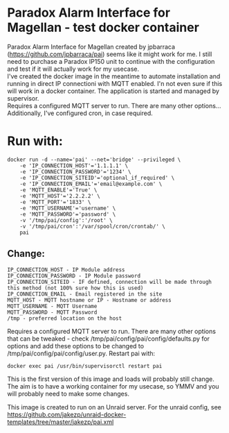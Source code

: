 # Paradox Alarm Interface for Magellan - test docker container

Paradox Alarm Interface for Magellan created by jpbarraca (https://github.com/jpbarraca/pai) seems like it might work for me. I still need to purchase a Paradox IP150 unit to continue with the configuration and test if it will actually work for my usecase.
<br>
I've created the docker image in the meantime to automate installation and running in direct IP connectioni with MQTT enabled. I'n not even sure if this will work in a docker container. The application is started and managed by supervisor.
<br>
Requires a configured MQTT server to run. There are many other options...
Additionally, I've configured cron, in case required.

# Run with:
```
docker run -d --name='pai' --net='bridge' --privileged \
	-e 'IP_CONNECTION_HOST'='1.1.1.1' \
	-e 'IP_CONNECTION_PASSWORD'='1234' \
	-e 'IP_CONNECTION_SITEID'='optional_if_required' \
	-e 'IP_CONNECTION_EMAIL'='email@example.com' \
	-e 'MQTT_ENABLE'='True' \
	-e 'MQTT_HOST'='2.2.2.2' \
	-e 'MQTT_PORT'='1833' \
	-e 'MQTT_USERNAME'='username' \
	-e 'MQTT_PASSWORD'='password' \
	-v '/tmp/pai/config':'/root' \
	-v '/tmp/pai/cron':'/var/spool/cron/crontab/' \
	pai
```
## Change:
	IP_CONNECTION_HOST - IP Module address
	IP_CONNECTION_PASSWORD - IP Module password
	IP_CONNECTION_SITEID - IF defined, connection will be made through this method (not 100% sure how this is used)
	IP_CONNECTION_EMAIL - Email registered in the site
	MQTT_HOST - MQTT hostname or IP - Hostname or address
	MQTT_USERNAME - MQTT Username
	MQTT_PASSWORD - MQTT Password
	/tmp - preferred location on the host
<p>
Requires a configured MQTT server to run. There are many other options that can be tweaked - check /tmp/pai/config/pai/config/defaults.py for options and add these options to be changed to /tmp/pai/config/pai/config/user.py. Restart pai with:

```
docker exec pai /usr/bin/supervisorctl restart pai
```

This is the first version of this image and loads will probably still change. The aim is to have a working container for my usecase, so YMMV and you will probably need to make some changes. 

This image is created to run on an Unraid server. For the unraid config, see https://github.com/jakezp/unraid-docker-templates/tree/master/jakezp/pai.xml

